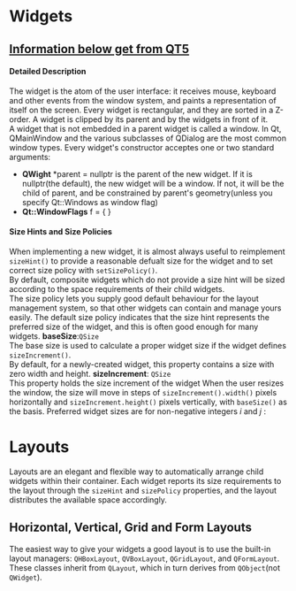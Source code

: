 # Widgets
## [Information below get from QT5](https://doc.qt.io/qt-5/qwidget.html)
#### Detailed Description  
The widget is the atom of the user interface: it receives mouse, keyboard and other events from the window system, and paints a representation of itself on the screen.
Every widget is rectangular, and they are sorted in a Z-order.
A widget is clipped by its parent and by the widgets in front of it.  
A widget that is not embedded in a parent widget is called a window.
In Qt, QMainWindow and the various subclasses of QDialog are the most common window types.
Every widget's constructor acceptes one or two standard arguments:  
- **QWight** \*parent = nullptr is the parent of the new widget. If it is nullptr(the default), the new widget will be a window. If not, it will be the child of parent, and be constrained by parent's geometry(unless you specify Qt::Windows as window flag)
- **Qt::WindowFlags** f = { }
#### Size Hints and Size Policies  
When implementing a new widget, it is almost always useful to reimplement ```sizeHint()``` to provide a reasonable defualt size for the widget and to set correct size policy with ```setSizePolicy()```.  
By default, composite widgets which do not provide a size hint will be sized according to the space requirements of their child widgets.  
The size policy lets you supply good default behaviour for the layout management system, so that other widgets can contain and manage yours easily.
The default size policy indicates that the size hint represents the preferred size of the widget, and this is often good enough for many widgets.
**baseSize**:```QSize```  
The base size is used to calculate a proper widget size if the widget defines ```sizeIncrement()```.  
By default, for a newly-created widget, this property contains a size with zero width and height.
**sizeIncrement**: ```QSize```  
This property holds the size increment of the widget
When the user resizes the window, the size will move in steps of ```sizeIncrement().width()``` pixels horizontally and ```sizeIncrement.height()``` pixels vertically, with ```baseSize()``` as the basis. Preferred widget sizes are for non-negative integers _i_ and _j_ :  
# Layouts
Layouts are an elegant and flexible way to automatically arrange child widgets within their container.
Each widget reports its size requirements to the layout through the ```sizeHint``` and ```sizePolicy``` properties, and the layout distributes the available space accordingly.   
## Horizontal, Vertical, Grid and Form Layouts
The easiest way to give your widgets a good layout is to use the built-in layout managers:
```QHBoxLayout```, ```QVBoxLayout```, ```QGridLayout```, and ```QFormLayout```.
These classes inherit from ```QLayout```, which in turn derives from ```QObject```(not ```QWidget```).
